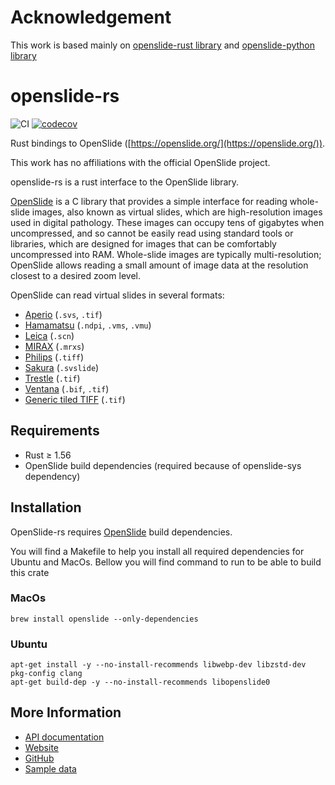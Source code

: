 # Acknowledgement

This work is based mainly on [openslide-rust library](https://github.com/ojskrede/openslide-rust)
and [openslide-python library](https://github.com/openslide/openslide-python)

# openslide-rs

![CI](https://github.com/AzHicham/openslide-rs/actions/workflows/workflow.yml/badge.svg)
[![codecov](https://codecov.io/gh/AzHicham/openslide-rs/branch/main/graph/badge.svg?token=Q848D95AF8)](https://codecov.io/gh/AzHicham/openslide-rs)

Rust bindings to OpenSlide ([https://openslide.org/](https://openslide.org/)).

This work has no affiliations with the official OpenSlide project.


openslide-rs is a rust interface to the OpenSlide library.

[OpenSlide] is a C library that provides a simple interface for reading
whole-slide images, also known as virtual slides, which are high-resolution
images used in digital pathology.  These images can occupy tens of gigabytes
when uncompressed, and so cannot be easily read using standard tools or
libraries, which are designed for images that can be comfortably
uncompressed into RAM.  Whole-slide images are typically multi-resolution;
OpenSlide allows reading a small amount of image data at the resolution
closest to a desired zoom level.

OpenSlide can read virtual slides in several formats:

* [Aperio][] (`.svs`, `.tif`)
* [Hamamatsu][] (`.ndpi`, `.vms`, `.vmu`)
* [Leica][] (`.scn`)
* [MIRAX][] (`.mrxs`)
* [Philips][] (`.tiff`)
* [Sakura][] (`.svslide`)
* [Trestle][] (`.tif`)
* [Ventana][] (`.bif`, `.tif`)
* [Generic tiled TIFF][] (`.tif`)

[OpenSlide]: https://openslide.org/
[Aperio]: https://openslide.org/formats/aperio/
[Hamamatsu]: https://openslide.org/formats/hamamatsu/
[Leica]: https://openslide.org/formats/leica/
[MIRAX]: https://openslide.org/formats/mirax/
[Philips]: https://openslide.org/formats/philips/
[Sakura]: https://openslide.org/formats/sakura/
[Trestle]: https://openslide.org/formats/trestle/
[Ventana]: https://openslide.org/formats/ventana/
[Generic tiled TIFF]: https://openslide.org/formats/generic-tiff/


## Requirements

* Rust &ge; 1.56
* OpenSlide build dependencies (required because of openslide-sys dependency)

## Installation

OpenSlide-rs requires [OpenSlide] build dependencies.

You will find a Makefile to help you install all required dependencies for Ubuntu and MacOs.
Bellow you will find command to run to be able to build this crate

### MacOs

`brew install openslide --only-dependencies`

### Ubuntu

```
apt-get install -y --no-install-recommends libwebp-dev libzstd-dev pkg-config clang
apt-get build-dep -y --no-install-recommends libopenslide0
```

## More Information

- [API documentation](https://docs.rs/openslide_rs/latest/openslide/)
- [Website][OpenSlide]
- [GitHub](https://github.com/AzHicham/openslide-rs)
- [Sample data](https://openslide.cs.cmu.edu/download/openslide-testdata/)

